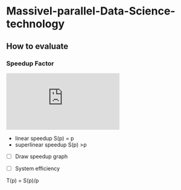 # Massivel-parallel-Data-Science-technology

## How to evaluate

### Speedup Factor
![](http://latex.codecogs.com/gif.latex?%24%24S%28p%29%20%3D%20%5Cfrac%7BT_s%7D%7BT_p%7D%24%24)

* linear speedup S(p) = p
* superlinear speedup S(p) >p

- [ ] Draw speedup graph

- [ ] System efficiency

T(p) = S(p)/p
